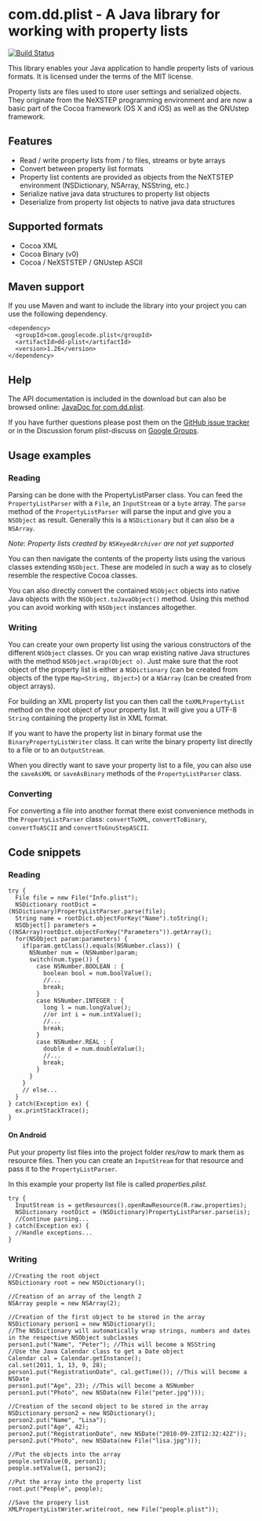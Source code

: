 # com.dd.plist - A Java library for working with property lists

[![Build Status](https://travis-ci.org/3breadt/dd-plist.svg?branch=master)](https://travis-ci.org/3breadt/dd-plist)

This library enables your Java application to handle property lists of various formats. It is licensed under the terms of the MIT license.

Property lists are files used to store user settings and serialized objects.
They originate from the NeXSTEP programming environment and are now a basic part of the Cocoa framework (OS X and iOS) as well as the GNUstep framework.

## Features

 * Read / write property lists from / to files, streams or byte arrays
 * Convert between property list formats
 * Property list contents are provided as objects from the NeXTSTEP environment (NSDictionary, NSArray, NSString, etc.)
 * Serialize native java data structures to property list objects
 * Deserialize from property list objects to native java data structures

## Supported formats

 * Cocoa XML
 * Cocoa Binary (v0)
 * Cocoa / NeXSTSTEP / GNUstep ASCII

## Maven support

If you use Maven and want to include the library into your project you can use the following dependency.

    <dependency>
      <groupId>com.googlecode.plist</groupId>
      <artifactId>dd-plist</artifactId>
      <version>1.26</version>
    </dependency>

## Help

The API documentation is included in the download but can also be browsed online: [JavaDoc for com.dd.plist](https://3breadt.github.io/dd-plist/).

If you have further questions please post them on the [GitHub issue tracker](https://github.com/3breadt/dd-plist/issues) or in the Discussion forum plist-discuss on [Google Groups](http://groups.google.com/group/plist-discuss).

## Usage examples

### Reading

Parsing can be done with the PropertyListParser class. You can feed the `PropertyListParser` with a `File`, an `InputStream` or a `byte` array.
The `parse` method of the `PropertyListParser` will parse the input and give you a `NSObject` as result. Generally this is a `NSDictionary` but it can also be a `NSArray`.

_Note: Property lists created by `NSKeyedArchiver` are not yet supported_

You can then navigate the contents of the property lists using the various classes extending `NSObject`. These are modeled in such a way as to closely resemble the respective Cocoa classes.

You can also directly convert the contained `NSObject` objects into native Java objects with the `NSObject.toJavaObject()` method. Using this method you can avoid working with `NSObject` instances altogether.

### Writing

You can create your own property list using the various constructors of the different `NSObject` classes. Or you can wrap existing native Java structures with the method `NSObject.wrap(Object o)`. Just make sure that the root object of the property list is either a `NSDictionary` (can be created from objects of the type `Map<String, Object>`) or a `NSArray` (can be created from object arrays).

For building an XML property list you can then call the `toXMLPropertyList` method on the root object of your property list. It will give you a UTF-8 `String` containing the property list in XML format.

If you want to have the property list in binary format use the `BinaryPropertyListWriter` class. It can write the binary property list directly to a file or to an `OutputStream`.

When you directly want to save your property list to a file, you can also use the `saveAsXML` or `saveAsBinary` methods of the `PropertyListParser` class.

### Converting

For converting a file into another format there exist convenience methods in the `PropertyListParser` class: `convertToXML`, `convertToBinary`,  `convertToASCII` and `convertToGnuStepASCII`.

## Code snippets

### Reading

    try {
      File file = new File("Info.plist");
      NSDictionary rootDict = (NSDictionary)PropertyListParser.parse(file);
      String name = rootDict.objectForKey("Name").toString();
      NSObject[] parameters = ((NSArray)rootDict.objectForKey("Parameters")).getArray();
      for(NSObject param:parameters) {
        if(param.getClass().equals(NSNumber.class)) {
          NSNumber num = (NSNumber)param;
          switch(num.type()) {
            case NSNumber.BOOLEAN : {
              boolean bool = num.boolValue();
              //...
              break;
            }
            case NSNumber.INTEGER : {
              long l = num.longValue();
              //or int i = num.intValue();
              //...
              break;
            }
            case NSNumber.REAL : {
              double d = num.doubleValue();
              //...
              break;
            }
          }
        }
        // else...
      }
    } catch(Exception ex) {
      ex.printStackTrace();
    }


#### On Android

Put your property list files into the project folder _res/raw_ to mark them as resource files. Then you can create an `InputStream` for that resource and pass it to the `PropertyListParser`.

In this example your property list file is called _properties.plist_.

    try {
      InputStream is = getResources().openRawResource(R.raw.properties);
      NSDictionary rootDict = (NSDictionary)PropertyListParser.parse(is);
      //Continue parsing...
    } catch(Exception ex) {
      //Handle exceptions...
    }

### Writing

    //Creating the root object
    NSDictionary root = new NSDictionary();

    //Creation of an array of the length 2
    NSArray people = new NSArray(2);

    //Creation of the first object to be stored in the array
    NSDictionary person1 = new NSDictionary();
    //The NSDictionary will automatically wrap strings, numbers and dates in the respective NSObject subclasses
    person1.put("Name", "Peter"); //This will become a NSString
    //Use the Java Calendar class to get a Date object
    Calendar cal = Calendar.getInstance();
    cal.set(2011, 1, 13, 9, 28);
    person1.put("RegistrationDate", cal.getTime()); //This will become a NSDate
    person1.put("Age", 23); //This will become a NSNumber
    person1.put("Photo", new NSData(new File("peter.jpg")));

    //Creation of the second object to be stored in the array
    NSDictionary person2 = new NSDictionary();
    person2.put("Name", "Lisa");
    person2.put("Age", 42);
    person2.put("RegistrationDate", new NSDate("2010-09-23T12:32:42Z"));
    person2.put("Photo", new NSData(new File("lisa.jpg")));

    //Put the objects into the array
    people.setValue(0, person1);
    people.setValue(1, person2);

    //Put the array into the property list
    root.put("People", people);

    //Save the propery list
    XMLPropertyListWriter.write(root, new File("people.plist"));
